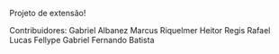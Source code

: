 Projeto de extensão!

Contribuidores: 
Gabriel Albanez
Marcus Riquelmer
Heitor Regis
Rafael Lucas
Fellype Gabriel
Fernando Batista
